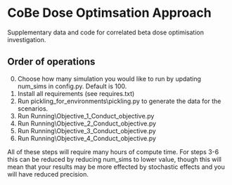 # CoBe Dose Optimsation Approach 
Supplementary data and code for correlated beta dose optimisation investigation.


## Order of operations
0. Choose how many simulation you would like to run by updating num_sims in config.py. Default is 100.
1. Install all requirements (see requires.txt)
2. Run pickling_for_environments\pickling.py to generate the data for the scenarios. 
3. Run Running\Objective_1\_Conduct_objective.py 
4. Run Running\Objective_2\_Conduct_objective.py 
5. Run Running\Objective_3\_Conduct_objective.py 
6. Run Running\Objective_4\_Conduct_objective.py 

All of these steps will require many hours of compute time. For steps 3-6 this can be reduced by reducing num_sims to lower value, though this will mean that your results may be more effected by stochastic effects and you will have reduced precision. 
